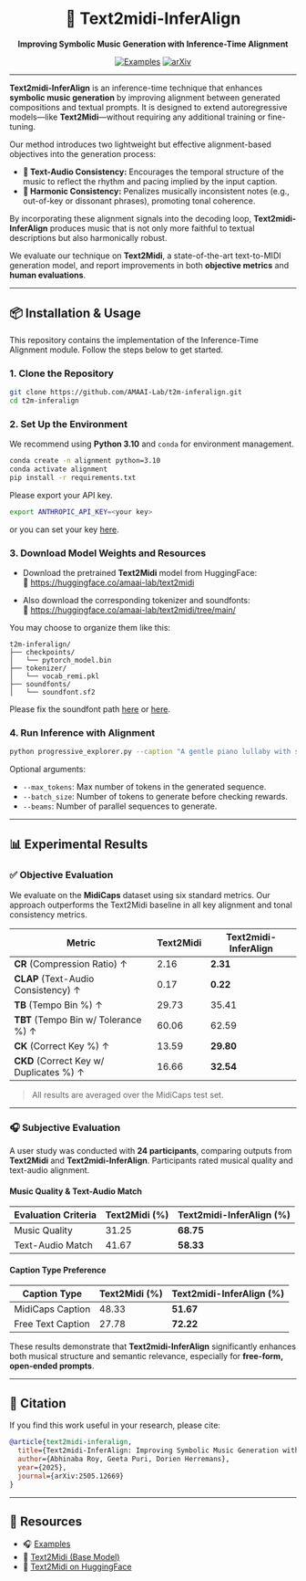 <h1 align="center">🎼 Text2midi-InferAlign</h1>
<p align="center"><b>Improving Symbolic Music Generation with Inference-Time Alignment</b></p>

<div align="center">

  [![Examples](https://img.shields.io/badge/Examples-Demo-blue?style=flat-square&logo=music)](https://amaai-lab.github.io/t2m-inferalign)
  [![arXiv](https://img.shields.io/badge/arXiv-2505.12669-brightgreen.svg)](https://arxiv.org/abs/2505.12669)
</div>

---

**Text2midi-InferAlign** is an inference-time technique that enhances **symbolic music generation** by improving alignment between generated compositions and textual prompts. It is designed to extend autoregressive models—like **Text2Midi**—without requiring any additional training or fine-tuning.

Our method introduces two lightweight but effective alignment-based objectives into the generation process:

- **🎵 Text-Audio Consistency:** Encourages the temporal structure of the music to reflect the rhythm and pacing implied by the input caption.
- **🎵 Harmonic Consistency:** Penalizes musically inconsistent notes (e.g., out-of-key or dissonant phrases), promoting tonal coherence.

By incorporating these alignment signals into the decoding loop, **Text2midi-InferAlign** produces music that is not only more faithful to textual descriptions but also harmonically robust.

We evaluate our technique on **Text2Midi**, a state-of-the-art text-to-MIDI generation model, and report improvements in both **objective metrics** and **human evaluations**.

---

## 📦 Installation & Usage

This repository contains the implementation of the Inference-Time Alignment module. Follow the steps below to get started.

### 1. Clone the Repository

```bash
git clone https://github.com/AMAAI-Lab/t2m-inferalign.git
cd t2m-inferalign
```

### 2. Set Up the Environment

We recommend using **Python 3.10** and `conda` for environment management.

```bash
conda create -n alignment python=3.10
conda activate alignment
pip install -r requirements.txt
```
Please export your API key. 
```bash
export ANTHROPIC_API_KEY=<your key>
```
or you can set your key [here](https://github.com/AMAAI-Lab/t2m-inferalign/blob/04487795c7a7625ba4d9d17e417774b6a047d19e/progressive_explorer.py#L88C54-L88C71).


### 3. Download Model Weights and Resources

- Download the pretrained **Text2Midi** model from HuggingFace:  
  🔗 https://huggingface.co/amaai-lab/text2midi

- Also download the corresponding tokenizer and soundfonts:  
  🔗 https://huggingface.co/amaai-lab/text2midi/tree/main/

You may choose to organize them like this:

```
t2m-inferalign/
├── checkpoints/
│   └── pytorch_model.bin
├── tokenizer/
│   └── vocab_remi.pkl
├── soundfonts/
│   └── soundfont.sf2
```
Please fix the soundfont path [here](https://github.com/AMAAI-Lab/t2m-inferalign/blob/04487795c7a7625ba4d9d17e417774b6a047d19e/progressive_explorer.py#L31) or [here](https://github.com/AMAAI-Lab/t2m-inferalign/blob/04487795c7a7625ba4d9d17e417774b6a047d19e/progressive_explorer.py#L473).

### 4. Run Inference with Alignment

```bash
python progressive_explorer.py --caption "A gentle piano lullaby with soft melodies" --model_path checkpoints/pytorch_model.bin --tokenizer_path tokenizer/vocab_remi.pkl --output_path outputs/lullaby.mid
```

Optional arguments:
- `--max_tokens`: Max number of tokens in the generated sequence.
- `--batch_size`: Number of tokens to generate before checking rewards.
- `--beams`: Number of parallel sequences to generate.

---

## 📊 Experimental Results

### ✅ Objective Evaluation

We evaluate on the **MidiCaps** dataset using six standard metrics. Our approach outperforms the Text2Midi baseline in all key alignment and tonal consistency metrics.

| Metric                                | Text2Midi | Text2midi-InferAlign |
|---------------------------------------|-----------|-----------------------|
| **CR** (Compression Ratio) ↑          | 2.16      | **2.31**              |
| **CLAP** (Text-Audio Consistency) ↑   | 0.17      | **0.22**              |
| **TB** (Tempo Bin %) ↑                | 29.73     | 35.41                 |
| **TBT** (Tempo Bin w/ Tolerance %) ↑  | 60.06     | 62.59                 |
| **CK** (Correct Key %) ↑              | 13.59     | **29.80**             |
| **CKD** (Correct Key w/ Duplicates %) ↑ | 16.66   | **32.54**             |

> All results are averaged over the MidiCaps test set.

---

### 🎧 Subjective Evaluation

A user study was conducted with **24 participants**, comparing outputs from **Text2Midi** and **Text2midi-InferAlign**. Participants rated musical quality and text-audio alignment.

#### Music Quality & Text-Audio Match

| Evaluation Criteria   | Text2Midi (%) | Text2midi-InferAlign (%) |
|-----------------------|---------------|---------------------------|
| Music Quality         | 31.25         | **68.75**                 |
| Text-Audio Match      | 41.67         | **58.33**                 |

#### Caption Type Preference

| Caption Type         | Text2Midi (%) | Text2midi-InferAlign (%) |
|----------------------|---------------|---------------------------|
| MidiCaps Caption     | 48.33         | **51.67**                 |
| Free Text Caption    | 27.78         | **72.22**                 |

These results demonstrate that **Text2midi-InferAlign** significantly enhances both musical structure and semantic relevance, especially for **free-form, open-ended prompts**.

---

## 📌 Citation

If you find this work useful in your research, please cite:

```bibtex
@article{text2midi-inferalign,
  title={Text2midi-InferAlign: Improving Symbolic Music Generation with Inference-Time Alignment},
  author={Abhinaba Roy, Geeta Puri, Dorien Herremans},
  year={2025},
  journal={arXiv:2505.12669}
}
```

---

## 🔗 Resources

- 🎧 [Examples](https://amaai-lab.github.io/t2m-inferalign/)
- 🎼 [Text2Midi (Base Model)](https://github.com/AMAAI-Lab/text2midi)
- 🤗 [Text2Midi on HuggingFace](https://huggingface.co/amaai-lab/text2midi)
